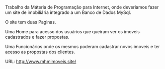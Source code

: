 Trabalho da Máteria de Programação para Internet, onde deveriamos fazer um site de imobiliária integrado a um Banco de Dados MySql.

O site tem duas Paginas.

Uma Home para acesso dos usuários que queiram ver os imoveis cadastrados e fazer propostas.

Uma Funcionários onde os mesmos poderam cadastrar novos imoveis e ter acesso as propostas dos clientes.

URL: http://www.mhmimoveis.site/
